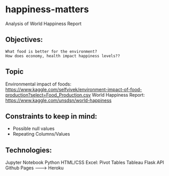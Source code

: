 # happiness-matters
Analysis of World Happiness Report

## Objectives:
	What food is better for the environment?
	How does economy, health impact happiness levels??

## Topic
Environmental impact of foods:
https://www.kaggle.com/selfvivek/environment-impact-of-food-production?select=Food_Production.csv
World Happiness Report:
https://www.kaggle.com/unsdsn/world-happiness


## Constraints to keep in mind:

* Possible null values
* Repeating Columns/Values

## Technologies:
Jupyter Notebook
Python
HTML/CSS
Excel: Pivot Tables
Tableau
Flask API
Github Pages ---> Heroku

